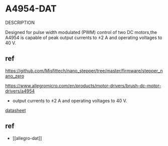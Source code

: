
# A4954-DAT

DESCRIPTION

Designed for pulse width modulated (PWM) control of two DC motors,the A4954 is capable of peak output currents to ±2 A and operating voltages to 40 V.


## ref 

https://github.com/Misfittech/nano_stepper/tree/master/firmware/stepper_nano_zero

https://www.allegromicro.com/en/products/motor-drivers/brush-dc-motor-drivers/a4954

- output currents to ±2 A and operating voltages to 40 V.

[datasheet](https://www.allegromicro.com/-/media/files/datasheets/a4954-datasheet.pdf)


## ref 

- [[allegro-dat]]